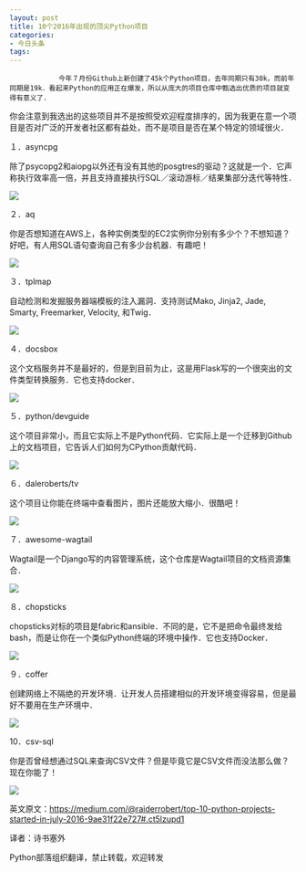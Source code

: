 ```yaml
---
layout: post
title: 10个2016年出现的顶尖Python项目
categories:
- 今日头条
tags:
---
```

				今年７月份Github上新创建了45k个Python项目，去年同期只有30k，而前年同期是19k．看起来Python的应用正在爆发，所以从庞大的项目仓库中甄选出优质的项目就变得有意义了．

你会注意到我选出的这些项目并不是按照受欢迎程度排序的，因为我更在意一个项目是否对广泛的开发者社区都有益处，而不是项目是否在某个特定的领域很火．

１．asyncpg

除了psycopg2和aiopg以外还有没有其他的posgtres的驱动？这就是一个．它声称执行效率高一倍，并且支持直接执行SQL／滚动游标／结果集部分迭代等特性．

![](http://p3.pstatp.com/large/b99000247e347635ab2)

２．aq

你是否想知道在AWS上，各种实例类型的EC2实例你分别有多少个？不想知道？好吧，有人用SQL语句查询自己有多少台机器．有趣吧！

![](http://p3.pstatp.com/large/b9700104bd137cd3c0f)

３．tplmap

自动检测和发掘服务器端模板的注入漏洞．支持测试Mako, Jinja2, Jade, Smarty, Freemarker, Velocity, 和Twig．

![](http://p3.pstatp.com/large/b9700104bd35535d198)

４．docsbox

这个文档服务并不是最好的，但是到目前为止，这是用Flask写的一个很突出的文件类型转换服务．它也支持docker．

![](http://p3.pstatp.com/large/b56000f383fef5c123f)

５．python/devguide

这个项目非常小，而且它实际上不是Python代码．它实际上是一个迁移到Github上的文档项目，它告诉人们如何为CPython贡献代码．

![](http://p2.pstatp.com/large/b99000247e498fa4937)

６．daleroberts/tv

这个项目让你能在终端中查看图片，图片还能放大缩小．很酷吧！

![](http://p3.pstatp.com/large/b99000247e581f7ee6e)

７．awesome-wagtail

Wagtail是一个Django写的内容管理系统，这个仓库是Wagtail项目的文档资源集合．

![](http://p3.pstatp.com/large/b55000dfb0f3c0b57a1)

８．chopsticks

chopsticks对标的项目是fabric和ansible．不同的是，它不是把命令最终发给bash，而是让你在一个类似Python终端的环境中操作．它也支持Docker．

![](http://p1.pstatp.com/large/b9700104bd56295b9c5)

９．coffer

创建网络上不隔绝的开发环境．让开发人员搭建相似的开发环境变得容易，但是最好不要用在生产环境中．

![](http://p3.pstatp.com/large/b9700104bd6bd7a0850)

10．csv-sql

你是否曾经想通过SQL来查询CSV文件？但是毕竟它是CSV文件而没法那么做？现在你能了！

![](http://p3.pstatp.com/large/b99000247e6e193c546)

英文原文：https://medium.com/@raiderrobert/top-10-python-projects-started-in-july-2016-9ae31f22e727#.ct5lzupd1

译者：诗书塞外

Python部落组织翻译，禁止转载，欢迎转发 